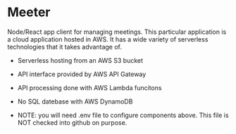 # Meeter
Node/React app client for managing meetings. This particular application is a cloud application hosted in AWS. It has a wide variety of serverless technologies that it takes advantage of.
* Serverless hosting from an AWS S3 bucket
* API interface provided by AWS API Gateway
* API processing done with AWS Lambda funcitons
* No SQL datebase with AWS DynamoDB

* NOTE: you will need .env file to configure components above. This file is NOT checked into github on purpose.
